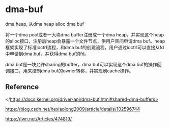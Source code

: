 # dma-buf

dma heap, 从dma heap alloc dma buf

将一个dma pool或者一大块dma buffer注册成一个dma heap，并实现这个heap的alloc接口，注册后heap会暴露一个文件节点，供用户空间申请dma buf。heap框架实现了标准ioctrl流程，和dma buf的创建流程，用户通过ioctrl可以直接从fd中申请到dma buf，并获得dma buf的fd。

dma buf是一块允许sharing的buffer，dma buf可以实现这个dma buf的操作回调接口，用来控制dma buf的owner转移，并实现刷cache操作。

## Reference

</https://docs.kernel.org/driver-api/dma-buf.html#shared-dma-buffers>

<https://blog.csdn.net/hexiaolong2009/article/details/102596744>

<https://lwn.net/Articles/474819/>
